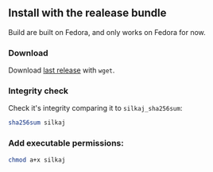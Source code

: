 ## Install with the realease bundle

Build are built on Fedora, and only works on Fedora for now.

### Download
Download [last release](https://git.duniter.org/clients/python/silkaj/tags) with `wget`.


### Integrity check
Check it's integrity comparing it to `silkaj_sha256sum`:
```bash
sha256sum silkaj
```

### Add executable permissions:
```bash
chmod a+x silkaj
```
